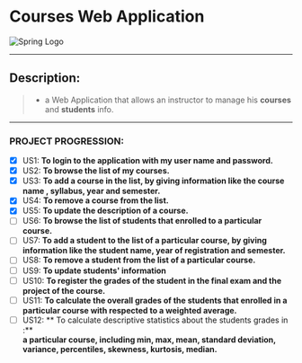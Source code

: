 # Courses Web Application
![Spring Logo](https://i.morioh.com/dd054f30db.png)
___
## Description:
>* a Web Application that allows an instructor to manage his **courses** and **students** info. 
---

### PROJECT PROGRESSION:

- [x] US1: **To login to the application with my user name and password.**
- [x] US2: **To browse the list of my courses.**
- [x] US3: **To add a course in the list, by giving information like the course name , syllabus, year and semester.**
- [x] US4: **To remove a course from the list.**
- [x] US5: **To update the description of a course.**
- [ ] US6: **To browse the list of students that enrolled to a particular course.**
- [ ] US7: **To add a student to the list of a particular course, by giving information like the student name, year of registration and semester.**
- [ ] US8: **To remove a student from the list of a particular course.**
- [ ] US9: **To update students' information**
- [ ] US10: **To register the grades of the student in the final exam and the project of the course.**
- [ ] US11: **To calculate the overall grades of the students that enrolled in a particular course with respected to a weighted average.**
- [ ] US12: ** To calculate descriptive statistics about the students grades in :** <br/> 
**a particular course, including min, max, mean, standard deviation, variance, percentiles, skewness, kurtosis, median.** 

